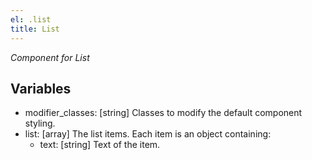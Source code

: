 ```yaml
---
el: .list
title: List
---
```

_Component for List_

## Variables
* modifier_classes: [string] Classes to modify the default component styling.
* list: [array] The list items. Each item is an object containing:
  * text: [string] Text of the item.
